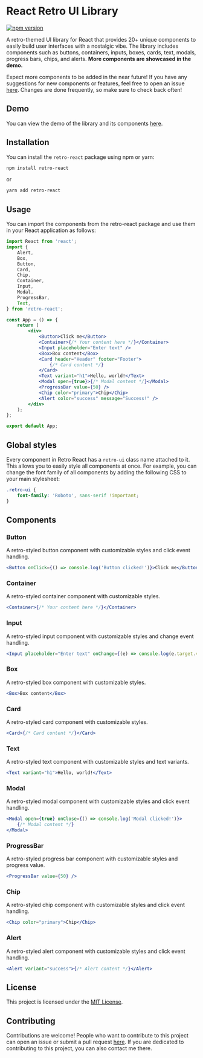 # React Retro UI Library

[![npm version](https://badge.fury.io/js/retro-react.svg)](https://www.npmjs.com/package/retro-react)

A retro-themed UI library for React that provides 20+ unique components to easily build user interfaces with a nostalgic vibe. The library includes components such as buttons, containers, inputs, boxes, cards, text, modals, progress bars, chips, and alerts. **More components are showcased in the demo.**

Expect more components to be added in the near future! If you have any suggestions for new components or features, feel free to open an issue [here](https://github.com/retro-react/retro-react). Changes are done frequently, so make sure to check back often!

## Demo

You can view the demo of the library and its components [here](https://retro-react.github.io/retro-react/).

## Installation

You can install the `retro-react` package using npm or yarn:

```bash
npm install retro-react
```

or

```bash
yarn add retro-react
```

## Usage

You can import the components from the retro-react package and use them in your React application as follows:

```jsx
import React from 'react';
import {
	Alert,
	Box,
	Button,
	Card,
	Chip,
	Container,
	Input,
	Modal,
	ProgressBar,
	Text,
} from 'retro-react';

const App = () => {
	return (
		<div>
			<Button>Click me</Button>
			<Container>{/* Your content here */}</Container>
			<Input placeholder="Enter text" />
			<Box>Box content</Box>
			<Card header="Header" footer="Footer">
				{/* Card content */}
			</Card>
			<Text variant="h1">Hello, world!</Text>
			<Modal open={true}>{/* Modal content */}</Modal>
			<ProgressBar value={50} />
			<Chip color="primary">Chip</Chip>
			<Alert color="success" message="Success!" />
		</div>
	);
};

export default App;
```

## Global styles

Every component in Retro React has a `retro-ui` class name attached to it. This allows you to easily style all components at once. For example, you can change the font family of all components by adding the following CSS to your main stylesheet:

```css
.retro-ui {
	font-family: 'Roboto', sans-serif !important;
}
```

## Components

### Button

A retro-styled button component with customizable styles and click event handling.

```jsx
<Button onClick={() => console.log('Button clicked!')}>Click me</Button>
```

### Container

A retro-styled container component with customizable styles.

```jsx
<Container>{/* Your content here */}</Container>
```

### Input

A retro-styled input component with customizable styles and change event handling.

```jsx
<Input placeholder="Enter text" onChange={(e) => console.log(e.target.value)} />
```

### Box

A retro-styled box component with customizable styles.

```jsx
<Box>Box content</Box>
```

### Card

A retro-styled card component with customizable styles.

```jsx
<Card>{/* Card content */}</Card>
```

### Text

A retro-styled text component with customizable styles and text variants.

```jsx
<Text variant="h1">Hello, world!</Text>
```

### Modal

A retro-styled modal component with customizable styles and click event handling.

```jsx
<Modal open={true} onClose={() => console.log('Modal clicked!')}>
	{/* Modal content */}
</Modal>
```

### ProgressBar

A retro-styled progress bar component with customizable styles and progress value.

```jsx
<ProgressBar value={50} />
```

### Chip

A retro-styled chip component with customizable styles and click event handling.

```jsx
<Chip color="primary">Chip</Chip>
```

### Alert

A retro-styled alert component with customizable styles and click event handling.

```jsx
<Alert variant="success">{/* Alert content */}</Alert>
```

## License

This project is licensed under the [MIT License](https://choosealicense.com/licenses/mit/).

## Contributing

Contributions are welcome! People who want to contribute to this project can open an issue or submit a pull request [here](https://github.com/retro-react/retro-react). If you are dedicated to contributing to this project, you can also contact me there.
